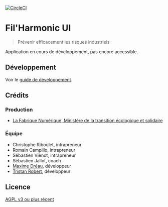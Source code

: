 [![CircleCI](https://img.shields.io/circleci/project/github/MTES-MCT/filharmonic-ui/master.svg?style=flat-square)](https://circleci.com/gh/MTES-MCT/filharmonic-ui/tree/master)

# Fil'Harmonic UI

> Prévenir efficacement les risques industriels

Application en cours de développement, pas encore accessible.

## Développement

Voir le [guide de développement](./DEVELOPMENT.md).

## Crédits

### Production

- [La Fabrique Numérique, Ministère de la transition écologique et solidaire](https://www.ecologique-solidaire.gouv.fr/inauguration-fabrique-numerique-lincubateur-des-ministeres-charges-lecologie-et-des-territoires)

### Équipe

- Christophe Riboulet, intrapreneur
- Romain Campillo, intrapreneur
- Sébastien Vienot, intrapreneur
- Sébastien Jallot, coach
- [Maxime Dréau](https://github.com/totakoko), développeur
- [Tristan Robert](https://github.com/tristanrobert), développeur

## Licence

[AGPL v3 ou plus récent](https://spdx.org/licenses/AGPL-3.0-or-later.html)
